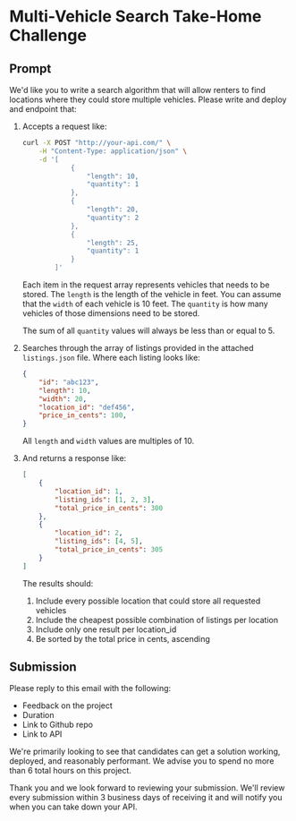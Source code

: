 # Multi-Vehicle Search Take-Home Challenge

## Prompt
We'd like you to write a search algorithm that will allow renters to find locations where they could store multiple vehicles. Please write and deploy and endpoint that:

1. Accepts a request like:
    ```bash
    curl -X POST "http://your-api.com/" \
        -H "Content-Type: application/json" \
        -d '[
                {
                    "length": 10,
                    "quantity": 1
                },
                {
                    "length": 20,
                    "quantity": 2
                },
                {
                    "length": 25,
                    "quantity": 1
                }
            ]'
    ```
    Each item in the request array represents vehicles that needs to be stored. The `length` is the length of the vehicle in feet. You can assume that the `width` of each vehicle is 10 feet. The `quantity` is how many vehicles of those dimensions need to be stored. 

    The sum of all `quantity` values will always be less than or equal to 5.

1. Searches through the array of listings provided in the attached `listings.json` file. Where each listing looks like:
    ```json
    {
        "id": "abc123",
        "length": 10,
        "width": 20,
        "location_id": "def456",
        "price_in_cents": 100,
    }
    ```

    All `length` and `width` values are multiples of 10.

1. And returns a response like:
    ```json
    [
        {
            "location_id": 1,
            "listing_ids": [1, 2, 3],
            "total_price_in_cents": 300
        },
        {
            "location_id": 2,
            "listing_ids": [4, 5],
            "total_price_in_cents": 305
        }
    ]
    ```
    The results should:
    1. Include every possible location that could store all requested vehicles
    1. Include the cheapest possible combination of listings per location
    1. Include only one result per location_id
    1. Be sorted by the total price in cents, ascending

## Submission
Please reply to this email with the following:

- Feedback on the project
- Duration
- Link to Github repo
- Link to API

We're primarily looking to see that candidates can get a solution working, deployed, and reasonably performant. We advise you to spend no more than 6 total hours on this project.

Thank you and we look forward to reviewing your submission. We'll review every submission within 3 business days of receiving it and will notify you when you can take down your API.